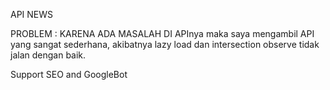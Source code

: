 API NEWS

PROBLEM :
KARENA ADA MASALAH DI APInya maka saya mengambil API yang sangat sederhana, akibatnya lazy load dan intersection observe tidak jalan dengan baik.

Support SEO and GoogleBot